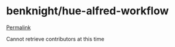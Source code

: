 # benknight/hue-alfred-workflow

[Permalink](https://github.com/benknight/hue-alfred-workflow/blob/a0575b77d5b1152293bec2d60e2fee904b5b4cc9/VERSION)

Cannot retrieve contributors at this time

